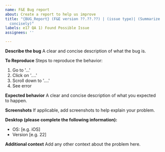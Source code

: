 ```yaml
---
name: F&E Bug report
about: Create a report to help us improve
title: "{BUG_Report} (F&E version ??.??.??) | (issue type)| (Summarize the bug encountered
  concisely)"
labels: e17 QA 1) Found Possible Issue
assignees: ''

---
```


**Describe the bug**
A clear and concise description of what the bug is.

**To Reproduce**
Steps to reproduce the behavior:
1. Go to '...'
2. Click on '....'
3. Scroll down to '....'
4. See error

**Expected behavior**
A clear and concise description of what you expected to happen.

**Screenshots**
If applicable, add screenshots to help explain your problem.

**Desktop (please complete the following information):**
 - OS: [e.g. iOS]
 - Version [e.g. 22]

**Additional context**
Add any other context about the problem here.
